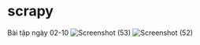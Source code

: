 # scrapy
Bài tập ngày 02-10
![Screenshot (53)](https://user-images.githubusercontent.com/90901839/193462853-c7a853af-c4be-4bac-b085-91ef099ddbad.png)
![Screenshot (52)](https://user-images.githubusercontent.com/90901839/193462862-87fc7d94-c30b-4be5-ab8d-a54e43bc6ba0.png)

